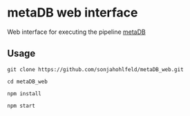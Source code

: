 # metaDB web interface

Web interface for executing the pipeline [metaDB](https://github.com/molbiodiv/metabDB)

## Usage

```git clone https://github.com/sonjahohlfeld/metaDB_web.git```

```cd metaDB_web```

```npm install```

```npm start```
